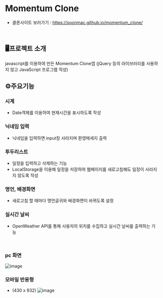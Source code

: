 # Momentum Clone
- 클론사이트 보러가기 : https://soonmac.github.io/momentum_clone/
<br>

## 🖥프로젝트 소개
javascript를 이용하여 만든 Momentum Clone앱 
(jQuery 등의 라이브러리를 사용하지 않고 JavaScript 프로그램 작성)
<br>

## ⚙주요기능
### 시계
- Date객체를 이용하여 현재시간을 표시하도록 작성

### 닉네임 입력
- 닉네임을 입력하면 input창 사라지며 환영메세지 출력

### 투두리스트
- 일정을 입력하고 삭제하는 기능
- LocalStorage을 이용해 일정을 저장하여 웹페이지를 새로고침해도 일정이 사라지지 않도록 작성

 ### 명언, 배경화면
- 새로고침 할 때마다 명언글귀와 배경화면이 바뀌도록 설정

 ### 실시간 날씨
 - OpenWeather API를 통해 사용자의 위치를 수집하고 실시간 날씨를 출력하는 기능
<br>

### pc 화면
![image](https://github.com/juni0101/moment-clone/assets/122968167/62329b42-639b-4d60-ab39-229860c3fd47)

### 모바일 반응형 
- (430 x 932)
![image](https://github.com/juni0101/moment-clone/assets/122968167/fe8c5393-8edc-4be4-9211-0bc6abcefca4)

